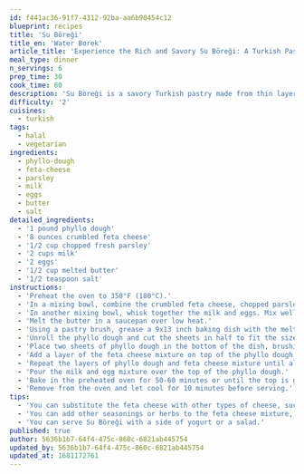 ```yaml
---
id: f441ac36-91f7-4312-92ba-aa6b90454c12
blueprint: recipes
title: 'Su Böreği'
title_en: 'Water Borek'
article_title: 'Experience the Rich and Savory Su Böreği: A Turkish Pastry Recipe'
meal_type: dinner
n_servings: 6
prep_time: 30
cook_time: 60
description: 'Su Böreği is a savory Turkish pastry made from thin layers of phyllo dough, filled with feta cheese and parsley, and soaked in a mixture of milk and egg. This dish is perfect for dinner and takes about 90 minutes to prepare and cook.'
difficulty: '2'
cuisines:
  - turkish
tags:
  - halal
  - vegetarian
ingredients:
  - phyllo-dough
  - feta-cheese
  - parsley
  - milk
  - eggs
  - butter
  - salt
detailed_ingredients:
  - '1 pound phyllo dough'
  - '8 ounces crumbled feta cheese'
  - '1/2 cup chopped fresh parsley'
  - '2 cups milk'
  - '2 eggs'
  - '1/2 cup melted butter'
  - '1/2 teaspoon salt'
instructions:
  - 'Preheat the oven to 350°F (180°C).'
  - 'In a mixing bowl, combine the crumbled feta cheese, chopped parsley, and salt. Mix well.'
  - 'In another mixing bowl, whisk together the milk and eggs. Mix well.'
  - 'Melt the butter in a saucepan over low heat.'
  - 'Using a pastry brush, grease a 9x13 inch baking dish with the melted butter.'
  - 'Unroll the phyllo dough and cut the sheets in half to fit the size of the baking dish.'
  - 'Place two sheets of phyllo dough in the bottom of the dish, brushing each layer with the melted butter.'
  - 'Add a layer of the feta cheese mixture on top of the phyllo dough.'
  - 'Repeat the layers of phyllo dough and feta cheese mixture until all ingredients are used, ending with a layer of phyllo dough on top.'
  - 'Pour the milk and egg mixture over the top of the phyllo dough.'
  - 'Bake in the preheated oven for 50-60 minutes or until the top is golden brown and crispy.'
  - 'Remove from the oven and let cool for 10 minutes before serving.'
tips:
  - 'You can substitute the feta cheese with other types of cheese, such as ricotta or mozzarella.'
  - 'You can add other seasonings or herbs to the feta cheese mixture, such as dill or thyme.'
  - 'You can serve Su Böreği with a side of yogurt or a salad.'
published: true
author: 5636b1b7-64f4-475c-860c-6821ab445754
updated_by: 5636b1b7-64f4-475c-860c-6821ab445754
updated_at: 1681172761
---
```


